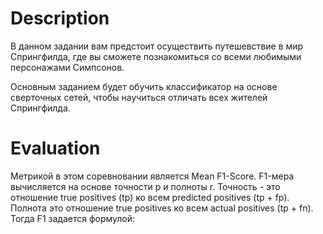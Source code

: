 # Description
В данном задании вам предстоит осуществить путешевствие в мир Спрингфилда, где вы сможете познакомиться со всеми любимыми персонажами Симпсонов.

Основным заданием будет обучить классификатор на основе сверточных сетей, чтобы научиться отличать всех жителей Спрингфилда.
# Evaluation
Метрикой в этом соревновании является Mean F1-Score. F1-мера вычисляется на основе точности p и полноты r. Точность - это отношение true positives (tp) ко всем predicted positives (tp + fp). Полнота это отношение true positives ко всем actual positives (tp + fn). Тогда F1 задается формулой: